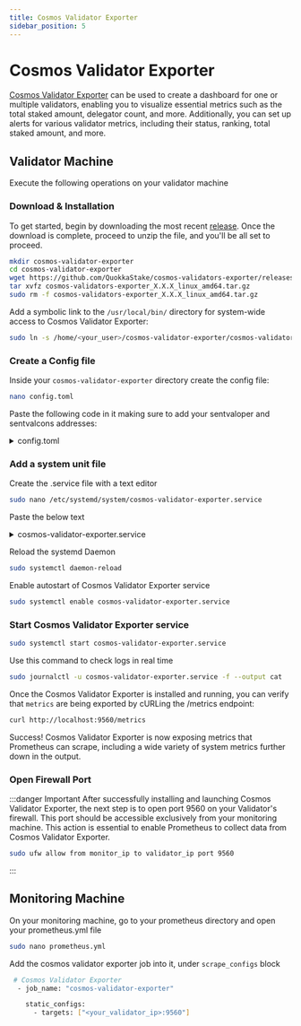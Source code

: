 ```yaml
---
title: Cosmos Validator Exporter
sidebar_position: 5
---
```


# Cosmos Validator Exporter

[Cosmos Validator Exporter](https://github.com/QuokkaStake/cosmos-validators-exporter) can be used to create a dashboard for one or multiple validators, enabling you to visualize essential metrics such as the total staked amount, delegator count, and more. Additionally, you can set up alerts for various validator metrics, including their status, ranking, total staked amount, and more.

## Validator Machine

Execute the following operations on your validator machine

### Download & Installation

To get started, begin by downloading the most recent [release](https://github.com/QuokkaStake/cosmos-validators-exporter/releases). Once the download is complete, proceed to unzip the file, and you'll be all set to proceed.

```bash
mkdir cosmos-validator-exporter
cd cosmos-validator-exporter
wget https://github.com/QuokkaStake/cosmos-validators-exporter/releases/download/vX.X.X/cosmos-validators-exporter_X.X.X_linux_amd64.tar.gz
tar xvfz cosmos-validators-exporter_X.X.X_linux_amd64.tar.gz
sudo rm -f cosmos-validators-exporter_X.X.X_linux_amd64.tar.gz
```

Add a symbolic link to the `/usr/local/bin/` directory for system-wide access to Cosmos Validator Exporter:

```bash
sudo ln -s /home/<your_user>/cosmos-validator-exporter/cosmos-validator-exporter /usr/local/bin/
```

### Create a Config file

Inside your `cosmos-validator-exporter` directory create the config file:

```bash
nano config.toml
```

Paste the following code in it making sure to add your sentvaloper and sentvalcons addresses:

<details>
<summary>config.toml</summary>
<p>

```bash title="/home/<your_user>/cosmos-validator-exporter/config.toml"
# Global timeout for RPC queries, in seconds. Defaults to 5.
timeout = 5
# The address the exporter will listen on .Defaults to ":9560".
listen-address = ":9560"

# Logging config
[log]
# Log level. Change it to "debug" or even trace for more verbosity and debugging. Defaults to "info".
level = "debug"
# Whether all the logs should be written in JSON instead of a pretty-printed text. Useful if you have
# logging solutions, like ELK. Defaults to false.
json = false

# Per-chain config.
[[chains]]
# Chain name that will go into labels. Required.
name = "sentinel"
# LCD endpoint to query data from. Required.
lcd-endpoint = "https://api.sentinel.quokkastake.io"
# Coingecko currency, specify it if you want to also get the wallet balance
# in total in USD.
coingecko-currency = "sentinel"
# dexscreener.com's chain ID (usually ""osmosis") and pair (usually pool ID).
# Won't be used if coingecko-currency is provided.
# Either coingecko-currency or these two params are required for getting token price.
dex-screener-chain-id = "osmosis"
dex-screener-pair = "5"
# The chain's base denom. Only balances with this denom will be used
# to calculate wallet's USD price.
base-denom = "udvpn"
# The chain's display denom.
denom = "dvpn"
# The coefficient you need to multiply base denom to to get 1 token on Coingecko.
# Example: on Cosmos network the base denom is uatom, 1 atom = 1_000_000 uatom
# and 1 atom on Coingecko = $10, and your wallet has 10 atom, or 10_000_000 uatom.
# Then you need to specify the following parameters:
# coingecko-currency = "cosmos-hub"
# base-denom = "uatom"
# denom-coefficient = 1000000
# and after that, the /metrics endpoint will return your total balance as $100.
# Defaults to 1000000
denom-coefficient = 1000000
# Bech32 prefix for a wallet address (example: "cosmos" for a Cosmos wallet). If omitted,
# the self-delegation metric will not be present.
bech-wallet-prefix = "sent"
# List of validators to monitor.
# Address is required, consensus-address is optional but will result in omitting
# signing-infos metrics (like missed blocks counter).
# You can get your consensus-address by running "<appd> tendermint show-address" on your validator node,
# if you are not using KMS solutions.
validators = [
    { address = "<your_sentvaloper_address>", consensus-address = "<your_sentvalcons_address>" }
]
# List of queries to enable/disable.
# If the list is not provided, or the value for query is not specified,
# then this query will be enabled. Useful if some queries on some chains are broken or
# do not return any meaningful value (like signing info on e-Money) or are too heavy and
# the node can't handle such requests (like delegators count on Cosmos Hub).
[chains.queries]
# Query for validator info
validator = true
# Query for delegators count
delegations = true
# Query for unbonding delegations count
unbonds = true
# Query for self-delegated amount
self-delegation = true
# Query for all delegators count/ranking. Also used in total bonded tokens calculation.
validators = true
# Query for validator unclaimed commission
commission = true
# Query for validator unclaimed self-delegated rewards
rewards = true
# Query for validator wallet balance
balance = true
# Query for validator signing info
signing-info = true
# Query for chain slashing params/missed blocks window
slashing-params = true
# Query for chain staking params/max validators count
staking-params = true
```

</p>
</details>

### Add a system unit file

Create the .service file with a text editor

```bash
sudo nano /etc/systemd/system/cosmos-validator-exporter.service
```

Paste the below text

<details>
<summary>cosmos-validator-exporter.service</summary>
<p>

```bash title="/etc/systemd/system/cosmos-validator-exporter.service"
[Unit]
Description=Cosmos Validator Exporter
After=network-online.target
​
[Service]
User=<your_user> #modify this field with your user
TimeoutStartSec=0
CPUWeight=95
IOWeight=95
ExecStart=cosmos-validator-exporter --config /home/<your-user>/cosmos-validator-exporter/config.toml
Restart=always
RestartSec=2
LimitNOFILE=800000
KillSignal=SIGTERM
​
[Install]
WantedBy=multi-user.target
```

</p>
</details>

Reload the systemd Daemon

```bash
sudo systemctl daemon-reload
```

Enable autostart of Cosmos Validator Exporter service

```bash
sudo systemctl enable cosmos-validator-exporter.service
```

### Start Cosmos Validator Exporter service

```bash
sudo systemctl start cosmos-validator-exporter.service
```

Use this command to check logs in real time

```bash
sudo journalctl -u cosmos-validator-exporter.service -f --output cat
```

Once the Cosmos Validator Exporter is installed and running, you can verify that `metrics` are being exported by cURLing the /metrics endpoint:

```bash
curl http://localhost:9560/metrics
```

Success! Cosmos Validator Exporter is now exposing metrics that Prometheus can scrape, including a wide variety of system metrics further down in the output.

### Open Firewall Port

:::danger Important
After successfully installing and launching Cosmos Validator Exporter, the next step is to open port 9560 on your Validator's firewall. This port should be accessible exclusively from your monitoring machine. This action is essential to enable Prometheus to collect data from Cosmos Validator Exporter.

```bash
sudo ufw allow from monitor_ip to validator_ip port 9560
```
:::

## Monitoring Machine

On your monitoring machine, go to your prometheus directory and open your prometheus.yml file

```bash
sudo nano prometheus.yml
```

Add the cosmos validator exporter job into it, under `scrape_configs` block

```bash
 # Cosmos Validator Exporter
  - job_name: "cosmos-validator-exporter"

    static_configs:
      - targets: ["<your_validator_ip>:9560"]
```